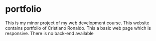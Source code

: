 # portfolio
This is my minor project of my web development course. This website contains portfolio of  Cristiano Ronaldo. This a basic web page which is responsive. There is no back-end available 
